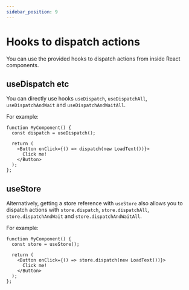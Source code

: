 ```yaml
---
sidebar_position: 9
---
```


# Hooks to dispatch actions

You can use the provided hooks to dispatch actions from inside React components.
                                                                                
## useDispatch etc

You can directly use 
hooks `useDispatch`, `useDispatchAll`, `useDispatchAndWait`
and `useDispatchAndWaitAll`.

For example:

```tsx
function MyComponent() { 
  const dispatch = useDispatch();  

  return (
    <Button onClick={() => dispatch(new LoadText())}> 
      Click me! 
    </Button>
  );
};
```

## useStore

Alternatively, getting a store reference with `useStore` also allows you to dispatch actions
with `store.dispatch`, `store.dispatchAll`, `store.dispatchAndWait` and `store.dispatchAndWaitAll`.

For example:

```tsx
function MyComponent() { 
  const store = useStore();  

  return (
    <Button onClick={() => store.dispatch(new LoadText())}> 
      Click me! 
    </Button>
  );
};
```
